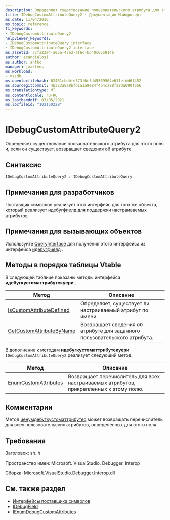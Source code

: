 ```yaml
---
description: Определяет существование пользовательского атрибута для этого поля и, если он существует, возвращает сведения об атрибуте.
title: IDebugCustomAttributeQuery2 | Документация Майкрософт
ms.date: 11/04/2016
ms.topic: reference
f1_keywords:
- IDebugCustomAttributeQuery2
helpviewer_keywords:
- IDebugCustomAttributeQuery interface
- IDebugCustomAttributeQuery2 interface
ms.assetid: 7cfa23e4-a05a-47a3-af6c-bd40c655014b
author: acangialosi
ms.author: anthc
manager: jmartens
ms.workload:
- vssdk
ms.openlocfilehash: 62461cbdbfe373f6c3d45569564e611efdd6f452
ms.sourcegitcommit: 4b323a8a8bfd1a1a9e84f4b4ca88fa8da690f656
ms.translationtype: MT
ms.contentlocale: ru-RU
ms.lasthandoff: 03/05/2021
ms.locfileid: "102160229"
---
```

# <a name="idebugcustomattributequery2"></a>IDebugCustomAttributeQuery2
Определяет существование пользовательского атрибута для этого поля и, если он существует, возвращает сведения об атрибуте.

## <a name="syntax"></a>Синтаксис

```
IDebugCustomAttributeQuery2 : IDebugCustomAttributeQuery
```

## <a name="notes-for-implementers"></a>Примечания для разработчиков
 Поставщик символов реализует этот интерфейс для того же объекта, который реализует [идебугфиелд](../../../extensibility/debugger/reference/idebugfield.md) для поддержки настраиваемых атрибутов.

## <a name="notes-for-callers"></a>Примечания для вызывающих объектов
 Используйте [QueryInterface](/cpp/atl/queryinterface) для получения этого интерфейса из интерфейса [идебугфиелд](../../../extensibility/debugger/reference/idebugfield.md) .

## <a name="methods-in-vtable-order"></a>Методы в порядке таблицы Vtable
 В следующей таблице показаны методы интерфейса **идебугкустоматтрибутекуери** .

|Метод|Описание|
|------------|-----------------|
|[IsCustomAttributeDefined](../../../extensibility/debugger/reference/idebugcustomattributequery2-iscustomattributedefined.md)|Определяет, существует ли настраиваемый атрибут по имени.|
|[GetCustomAttributeByName](../../../extensibility/debugger/reference/idebugcustomattributequery2-getcustomattributebyname.md)|Возвращает сведения об атрибуте для заданного пользовательского атрибута.|

 В дополнение к методам **идебугкустоматтрибутекуери** `IDebugCustomAttributeQuery2` реализует следующий метод:

|Метод|Описание|
|------------|-----------------|
|[EnumCustomAttributes](../../../extensibility/debugger/reference/idebugcustomattributequery2-enumcustomattributes.md)|Возвращает перечислитель для всех настраиваемых атрибутов, прикрепленных к этому полю.|

## <a name="remarks"></a>Комментарии
 Метод [иенумдебугкустоматтрибутес](../../../extensibility/debugger/reference/ienumdebugcustomattributes.md) может возвращать перечислитель для всех пользовательских атрибутов, определенных для этого поля.

## <a name="requirements"></a>Требования
 Заголовок: sh. h

 Пространство имен: Microsoft. VisualStudio. Debugger. Interop

 Сборка: Microsoft.VisualStudio.Debugger.Interop.dll

## <a name="see-also"></a>См. также раздел
- [Интерфейсы поставщика символов](../../../extensibility/debugger/reference/symbol-provider-interfaces.md)
- [IDebugField](../../../extensibility/debugger/reference/idebugfield.md)
- [IEnumDebugCustomAttributes](../../../extensibility/debugger/reference/ienumdebugcustomattributes.md)
